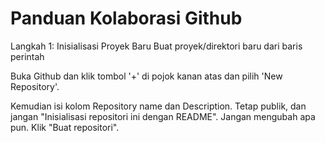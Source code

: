 # Panduan Kolaborasi Github

Langkah 1: Inisialisasi Proyek Baru
Buat proyek/direktori baru dari baris perintah

Buka Github dan klik tombol '+' di pojok kanan atas dan pilih 'New Repository'.

Kemudian isi kolom Repository name dan Description. Tetap publik, dan jangan "Inisialisasi repositori ini dengan README". Jangan mengubah apa pun. Klik "Buat repositori".